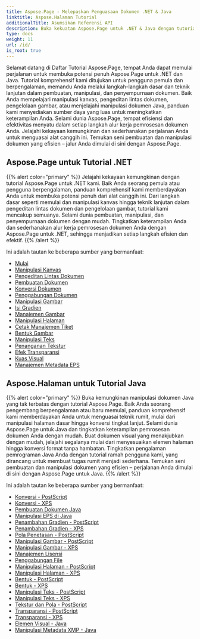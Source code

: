 ```yaml
---
title: Aspose.Page - Melepaskan Penguasaan Dokumen .NET & Java
linktitle: Aspose.Halaman Tutorial
additionalTitle: Asumsikan Referensi API
description: Buka kekuatan Aspose.Page untuk .NET & Java dengan tutorial komprehensif. Kuasai pembuatan, manipulasi, dan penyempurnaan dokumen dengan mudah.
type: docs
weight: 11
url: /id/
is_root: true
---
```


Selamat datang di Daftar Tutorial Aspose.Page, tempat Anda dapat memulai perjalanan untuk membuka potensi penuh Aspose.Page untuk .NET dan Java. Tutorial komprehensif kami ditujukan untuk pengguna pemula dan berpengalaman, memandu Anda melalui langkah-langkah dasar dan teknik lanjutan dalam pembuatan, manipulasi, dan penyempurnaan dokumen. Baik Anda mempelajari manipulasi kanvas, pengeditan lintas dokumen, pengelolaan gambar, atau menjelajahi manipulasi dokumen Java, panduan kami menyediakan sumber daya yang luas untuk meningkatkan keterampilan Anda. Selami dunia Aspose.Page, tempat efisiensi dan efektivitas menyatu dalam setiap langkah alur kerja pemrosesan dokumen Anda. Jelajahi kekayaan kemungkinan dan sederhanakan perjalanan Anda untuk menguasai alat canggih ini. Temukan seni pembuatan dan manipulasi dokumen yang efisien – jalur Anda dimulai di sini dengan Aspose.Page.

## Aspose.Page untuk Tutorial .NET
{{% alert color="primary" %}}
Jelajahi kekayaan kemungkinan dengan tutorial Aspose.Page untuk .NET kami. Baik Anda seorang pemula atau pengguna berpengalaman, panduan komprehensif kami memberdayakan Anda untuk membuka potensi penuh dari alat canggih ini. Dari langkah dasar seperti memulai dan manipulasi kanvas hingga teknik lanjutan dalam pengeditan lintas dokumen dan pengelolaan gambar, tutorial kami mencakup semuanya. Selami dunia pembuatan, manipulasi, dan penyempurnaan dokumen dengan mudah. Tingkatkan keterampilan Anda dan sederhanakan alur kerja pemrosesan dokumen Anda dengan Aspose.Page untuk .NET, sehingga menjadikan setiap langkah efisien dan efektif.
{{% /alert %}}

Ini adalah tautan ke beberapa sumber yang bermanfaat:
 
- [Mulai](./net/getting-started/)
- [Manipulasi Kanvas](./net/canvas-manipulation/)
- [Pengeditan Lintas Dokumen](./net/cross-document-editing/)
- [Pembuatan Dokumen](./net/document-creation/)
- [Konversi Dokumen](./net/document-conversion/)
- [Penggabungan Dokumen](./net/document-merging/)
- [Manipulasi Gambar](./net/image-manipulation/)
- [Isi Gradien](./net/gradient-fills/)
- [Manajemen Gambar](./net/image-management/)
- [Manipulasi Halaman](./net/page-manipulation/)
- [Cetak Manajemen Tiket](./net/print-ticket-management/)
- [Bentuk Gambar](./net/drawing-shapes/)
- [Manipulasi Teks](./net/text-manipulation/)
- [Penanganan Tekstur](./net/texture-handling/)
- [Efek Transparansi](./net/transparency-effects/)
- [Kuas Visual](./net/visual-brushes/)
- [Manajemen Metadata EPS](./net/eps-metadata-management/)



## Aspose.Halaman untuk Tutorial Java
{{% alert color="primary" %}}
Buka kemungkinan manipulasi dokumen Java yang tak terbatas dengan tutorial Aspose.Page. Baik Anda seorang pengembang berpengalaman atau baru memulai, panduan komprehensif kami memberdayakan Anda untuk menguasai teknik rumit, mulai dari manipulasi halaman dasar hingga konversi tingkat lanjut. Selami dunia Aspose.Page untuk Java dan tingkatkan keterampilan pemrosesan dokumen Anda dengan mudah. Buat dokumen visual yang menakjubkan dengan mudah, jelajahi segalanya mulai dari menyesuaikan elemen halaman hingga konversi format tanpa hambatan. Tingkatkan pengalaman pemrograman Java Anda dengan tutorial ramah pengguna kami, yang dirancang untuk membuat tugas rumit menjadi sederhana. Temukan seni pembuatan dan manipulasi dokumen yang efisien – perjalanan Anda dimulai di sini dengan Aspose.Page untuk Java.
{{% /alert %}}

Ini adalah tautan ke beberapa sumber yang bermanfaat:

- [Konversi - PostScript](./java/postscript-conversion/)
- [Konversi - XPS](./java/xps-conversion/)
- [Pembuatan Dokumen Java](./java/document-creation/)
- [Manipulasi EPS di Java](./java/manipulation-eps/)
- [Penambahan Gradien - PostScript](./java/postscript-gradient-addition/)
- [Penambahan Gradien - XPS](./java/xps-gradient-addition/)
- [Pola Penetasan - PostScript](./java/postscript-hatch-patterns/)
- [Manipulasi Gambar - PostScript](./java/postscript-image-manipulation/)
- [Manipulasi Gambar - XPS](./java/xps-image-manipulation/)
- [Manajemen Lisensi](./java/license-management/)
- [Penggabungan File](./java/file-merging/)
- [Manipulasi Halaman - PostScript](./java/postscript-page-manipulation/)
- [Manipulasi Halaman - XPS](./java/xps-page-manipulation/)
- [Bentuk - PostScript](./java/postscript-shapes/)
- [Bentuk - XPS](./java/xps-shapes/)
- [Manipulasi Teks - PostScript](./java/postscript-text-manipulation/)
- [Manipulasi Teks - XPS](./java/xps-text-manipulation/)
- [Tekstur dan Pola - PostScript](./java/postscript-texture-patterns/)
- [Transparansi - PostScript](./java/postscript-transparency/)
- [Transparansi - XPS](./java/xps-transparency/)
- [Elemen Visual - Java](./java/visual-elements/)
- [Manipulasi Metadata XMP - Java](./java/xmp-metadata-manipulation/)

